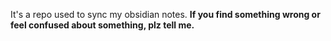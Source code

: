 It's a repo used to sync my obsidian notes.
**If you find something wrong or feel confused about something, plz tell me.**  